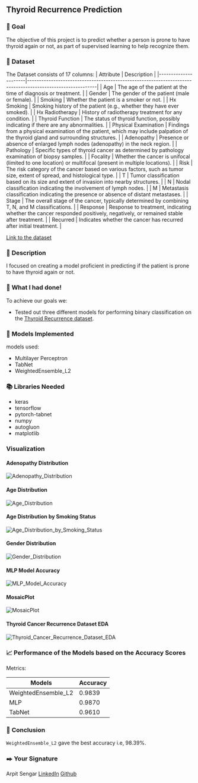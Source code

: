 ## **Thyroid Recurrence Prediction**

### 🎯 **Goal**

The objective of this project is to predict whether a person is prone to have thyroid again or not, as part of supervised learning to help recognize them.

### 🧵 **Dataset**

The Dataset consists of 17 columns:
| Attribute            | Description                                                                                               |
|----------------------|-----------------------------------------------------------------------------------------------------------|
| Age                  | The age of the patient at the time of diagnosis or treatment.                                             |
| Gender               | The gender of the patient (male or female).                                                                |
| Smoking              | Whether the patient is a smoker or not.                                                                   |
| Hx Smoking           | Smoking history of the patient (e.g., whether they have ever smoked).                                      |
| Hx Radiotherapy      | History of radiotherapy treatment for any condition.                                                       |
| Thyroid Function     | The status of thyroid function, possibly indicating if there are any abnormalities.                        |
| Physical Examination | Findings from a physical examination of the patient, which may include palpation of the thyroid gland and surrounding structures. |
| Adenopathy           | Presence or absence of enlarged lymph nodes (adenopathy) in the neck region.                                 |
| Pathology            | Specific types of thyroid cancer as determined by pathology examination of biopsy samples.                   |
| Focality             | Whether the cancer is unifocal (limited to one location) or multifocal (present in multiple locations).     |
| Risk                 | The risk category of the cancer based on various factors, such as tumor size, extent of spread, and histological type. |
| T                    | Tumor classification based on its size and extent of invasion into nearby structures.                        |
| N                    | Nodal classification indicating the involvement of lymph nodes.                                            |
| M                    | Metastasis classification indicating the presence or absence of distant metastases.                         |
| Stage                | The overall stage of the cancer, typically determined by combining T, N, and M classifications.             |
| Response             | Response to treatment, indicating whether the cancer responded positively, negatively, or remained stable after treatment. |
| Recurred             | Indicates whether the cancer has recurred after initial treatment.                                           |

[Link to the dataset](https://www.kaggle.com/datasets/jainaru/thyroid-disease-data/data)


### 🧾 **Description**

I focused on creating a model proficient in predicting if the patient is prone to have thyroid again or not.

### 🧮 **What I had done!**

To achieve our goals we:

- Tested out three different models for performing binary classification on the [Thyroid Recurrence dataset](https://www.kaggle.com/datasets/jainaru/thyroid-disease-data/data).

### 🚀 **Models Implemented**

models used:

- Multilayer Perceptron
- TabNet
- WeightedEnsemble_L2

### 📚 **Libraries Needed**

- keras
- tensorflow
- pytorch-tabnet
- numpy
- autogluon
- matplotlib


### Visualization

#### Adenopathy Distribution
![Adenopathy_Distribution](Images/Adenopathy_Distribution.png)

#### Age Distribution
![Age_Distribution](Images/Age_Distribution.png)

#### Age Distribution by Smoking Status
![Age_Distribution_by_Smoking_Status](Images/Age_Distribution_by_Smoking_Status.png)

#### Gender Distribution
![Gender_Distribution](Images/Gender_Distribution.png)

#### MLP Model Accuracy
![MLP_Model_Accuracy](Images/MLP_Model_Accuracy.png)

#### MosaicPlot
![MosaicPlot](Images/MosaicPlot.png)

#### Thyroid Cancer Recurrence Dataset EDA
![Thyroid_Cancer_Recurrence_Dataset_EDA](Images/Thyroid_Cancer_Recurrence_Dataset_EDA.png)


### 📈 **Performance of the Models based on the Accuracy Scores**

Metrics:

| Models | Accuracy |
|--------|---------------------|
| WeightedEnsemble_L2 | 0.9839 |
| MLP | 0.9870 |
| TabNet | 0.9610  |

### 📢 **Conclusion**

`WeightedEnsemble_L2` gave the best accuracy i.e, 98.39%.

### ✒️ **Your Signature**

Arpit Sengar
[LinkedIn](https://www.linkedin.com/in/arpitsengar/)
[Github](https://github.com/arpy8)